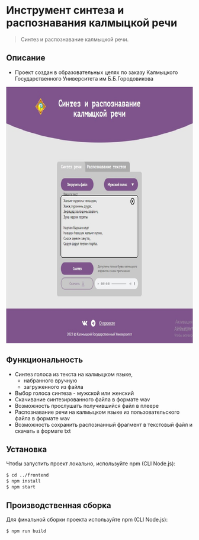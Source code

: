 # Инструмент синтеза и распознавания калмыцкой речи

> Синтез и распознавание калмыцкой речи.

## Описание

- Проект создан в образовательных целях по заказу Калмыцкого Государственного Университета им Б.Б.Городовикова

<img src="./frontend/src/images/screenshot.jpg" width="800" height="692" alt="Синтез калмыцкой речи">

## Функциональность

- Синтез голоса из текста на калмыцком языке,
  - набранного вручную
  - загруженного из файла
- Выбор голоса синтеза - мужской или женский
- Скачивание синтезированного файла в формате wav
- Возможность прослушать получившийся файл в плеере
- Распознавание речи на калмыцком языке из пользовательского файла в формате wav
- Возможность сохранить распознанный фрагмент в текстовый файл и скачать в формате txt

## Установка

Чтобы запустить проект локально, используйте npm (CLI Node.js):

```
$ cd ../frontend
$ npm install
$ npm start
```

## Производственная сборка

Для финальной сборки проекта используйте npm (CLI Node.js):

```
$ npm run build
```

